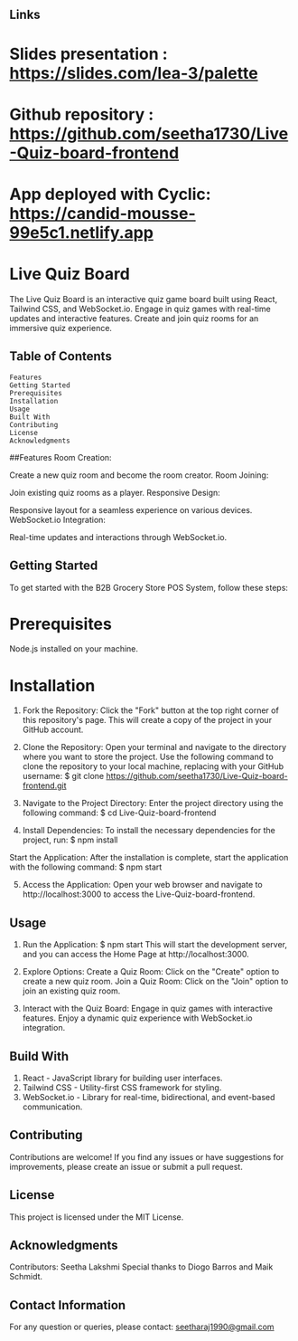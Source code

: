 

## Links

# Slides presentation : https://slides.com/lea-3/palette
# Github repository : https://github.com/seetha1730/Live-Quiz-board-frontend
# App deployed with Cyclic: https://candid-mousse-99e5c1.netlify.app
# Live Quiz Board
The Live Quiz Board is an interactive quiz game board built using React, Tailwind CSS, and WebSocket.io. Engage in quiz games with real-time updates and interactive features. Create and join quiz rooms for an immersive quiz experience.

## Table of Contents
    Features
    Getting Started
    Prerequisites
    Installation
    Usage
    Built With
    Contributing
    License
    Acknowledgments

##Features
Room Creation:

Create a new quiz room and become the room creator.
Room Joining:

Join existing quiz rooms as a player.
Responsive Design:

Responsive layout for a seamless experience on various devices.
WebSocket.io Integration:

Real-time updates and interactions through WebSocket.io.


## Getting Started

To get started with the B2B Grocery Store POS System, follow these steps:

# Prerequisites
Node.js installed on your machine.
# Installation
1. Fork the Repository:
Click the "Fork" button at the top right corner of this repository's page. This will create a copy of the project in your GitHub account.

2. Clone the Repository:
Open your terminal and navigate to the directory where you want to store the project.
Use the following command to clone the repository to your local machine, replacing <your-username> with your GitHub username:
$ git clone https://github.com/seetha1730/Live-Quiz-board-frontend.git

3. Navigate to the Project Directory:
Enter the project directory using the following command:
$ cd Live-Quiz-board-frontend

4. Install Dependencies:
To install the necessary dependencies for the project, run:
$ npm install

Start the Application:
After the installation is complete, start the application with the following command:
$ npm start

5. Access the Application:
Open your web browser and navigate to http://localhost:3000 to access the Live-Quiz-board-frontend.

 
## Usage

1. Run the Application:
$ npm start
This will start the development server, and you can access the Home Page at http://localhost:3000.

2. Explore Options:
Create a Quiz Room: Click on the "Create" option to create a new quiz room.
Join a Quiz Room: Click on the "Join" option to join an existing quiz room.

3. Interact with the Quiz Board:
Engage in quiz games with interactive features.
Enjoy a dynamic quiz experience with WebSocket.io integration.

## Build With

1. React - JavaScript library for building user interfaces.
2. Tailwind CSS - Utility-first CSS framework for styling.
3. WebSocket.io - Library for real-time, bidirectional, and event-based communication.
 
## Contributing
Contributions are welcome! If you find any issues or have suggestions for improvements, please create an issue or submit a pull request.
## License

This project is licensed under the MIT License.

## Acknowledgments

Contributors: Seetha Lakshmi
Special thanks to Diogo Barros and Maik Schmidt.

## Contact Information

For any question or queries, please contact: seetharaj1990@gmail.com

